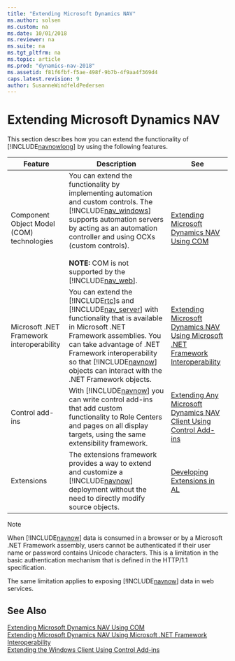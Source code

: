 ```yaml
---
title: "Extending Microsoft Dynamics NAV"
ms.author: solsen
ms.custom: na
ms.date: 10/01/2018
ms.reviewer: na
ms.suite: na
ms.tgt_pltfrm: na
ms.topic: article
ms.prod: "dynamics-nav-2018"
ms.assetid: f81f6fbf-f5ae-498f-9b7b-4f9aa4f369d4
caps.latest.revision: 9
author: SusanneWindfeldPedersen
---
```

# Extending Microsoft Dynamics NAV
This section describes how you can extend the functionality of [!INCLUDE[navnowlong](includes/navnowlong_md.md)] by using the following features.  
  
|Feature|Description|See|  
|-------------|-----------------|---------|  
|Component Object Model \(COM\) technologies|You can extend the functionality by implementing automation and custom controls. The [!INCLUDE[nav_windows](includes/nav_windows_md.md)] supports automation servers by acting as an automation controller and using OCXs \(custom controls\).<br /><br /> **NOTE:** COM is not supported by the [!INCLUDE[nav_web](includes/nav_web_md.md)].|[Extending Microsoft Dynamics NAV Using COM](Extending-Microsoft-Dynamics-NAV-Using-COM.md)|  
|Microsoft .NET Framework interoperability|You can extend the [!INCLUDE[rtc](includes/rtc_md.md)]s and [!INCLUDE[nav_server](includes/nav_server_md.md)] with functionality that is available in Microsoft .NET Framework assemblies. You can take advantage of .NET Framework interoperability so that [!INCLUDE[navnow](includes/navnow_md.md)] objects can interact with the .NET Framework objects.|[Extending Microsoft Dynamics NAV Using Microsoft .NET Framework Interoperability](Extending-Microsoft-Dynamics-NAV-Using-Microsoft-.NET-Framework-Interoperability.md)|  
|Control add-ins|With [!INCLUDE[navnow](includes/navnow_md.md)] you can write control add-ins that add custom functionality to Role Centers and pages on all display targets, using the same extensibility framework.|[Extending Any Microsoft Dynamics NAV Client Using Control Add-ins](Extending-Any-Microsoft-Dynamics-NAV-Client-Using-Control-Add-ins.md)|  
|Extensions|The extensions framework provides a way to extend and customize a [!INCLUDE[navnow](includes/navnow_md.md)] deployment without the need to directly modify source objects.|[Developing Extensions in AL](developer/devenv-dev-overview.md)|  
  
> [!NOTE]  
>  When [!INCLUDE[navnow](includes/navnow_md.md)] data is consumed in a browser or by a Microsoft .NET Framework assembly, users cannot be authenticated if their user name or password contains Unicode characters. This is a limitation in the basic authentication mechanism that is defined in the HTTP/1.1 specification.  
>   
>  The same limitation applies to exposing [!INCLUDE[navnow](includes/navnow_md.md)] data in web services.  
  
## See Also  
 [Extending Microsoft Dynamics NAV Using COM](Extending-Microsoft-Dynamics-NAV-Using-COM.md)   
 [Extending Microsoft Dynamics NAV Using Microsoft .NET Framework Interoperability](Extending-Microsoft-Dynamics-NAV-Using-Microsoft-.NET-Framework-Interoperability.md)   
 [Extending the Windows Client Using Control Add-ins](Extending-the-Windows-Client-Using-Control-Add-ins.md)   